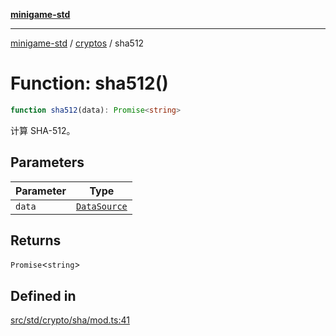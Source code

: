 [**minigame-std**](../../../README.md)

***

[minigame-std](../../../README.md) / [cryptos](../README.md) / sha512

# Function: sha512()

```ts
function sha512(data): Promise<string>
```

计算 SHA-512。

## Parameters

| Parameter | Type |
| ------ | ------ |
| `data` | [`DataSource`](../../../type-aliases/DataSource.md) |

## Returns

`Promise`\<`string`\>

## Defined in

[src/std/crypto/sha/mod.ts:41](https://github.com/JiangJie/minigame-std/blob/ddafbfd7359780ec38a81aeff021a80d33e07eb0/src/std/crypto/sha/mod.ts#L41)
